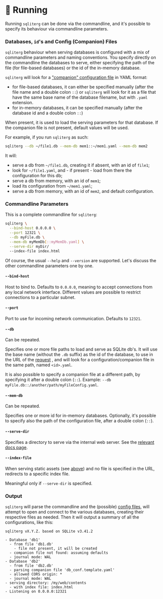 # 🏃 Running

Running `sqliterg` can be done via the commandline, and it's possible to specify its behaviour via commandline parameters.

### Databases, `id`'s and Config (Companion) Files

`sqliterg` behaviour when serving databases is configured with a mix of commandline parameters and naming conventions. You specify directly on the commandline the databases to serve, either specifying the path of the file (for file-based databases) or the id of the in-memory database.&#x20;

`sqliterg` will look for a ["companion" configuration file](configuration-file.md) in YAML format:

* for file-based databases, it can either be specified manually (after the file name and a double colon `::`) or `sqliterg` will look for it as a file that have the same base name of the database filename, but with `.yaml` extension.
* for in-memory databases, it can be specified manually (after the database id and a double colon `::`)

When present, it is used to load the serving parameters for that database. If the companion file is not present, default values will be used.

For example, if you run `sqliterg` as such:

```bash
sqliterg --db ~/file1.db --mem-db mem1::~/mem1.yaml --mem-db mem2
```

It will:

* serve a db from `~/file1.db`, creating it if absent, with an id of `file1`;
* look for `~/file1.yaml`, and - if present - load from there the configuration for this db;
* serve a db from memory, with an id of `mem1`;
* load its configuration from `~/mem1.yaml`;
* serve a db from memory, with an id of `mem2`, and default configuration.

### Commandline Parameters

This is a complete commandline for `sqliterg`:

```bash
sqliterg \
  --bind-host 0.0.0.0 \
  --port 12321 \
  --db myFile.db \
  --mem-db myMemDb[::myMemDb.yaml] \
  --serve-dir myDir/
  --index-file index.html
```

Of course, the usual `--help` and `--version` are supported. Let's discuss the other commandline parameters one by one.

#### `--bind-host`

Host to bind to. Defaults to `0.0.0.0`, meaning to accept connections from any local network interface. Different values are possible to restrict connections to a particular subnet.

#### `--port`

Port to use for incoming network communication. Defaults to `12321`.

#### `--db`

Can be repeated.

Specifies one or more file paths to load and serve as SQLite db's. It will use the base name (without the `.db` suffix) as the id of the database, to use in the URL of the [request](requests.md) , and will look for a configuration/companion file in the same path, named `<id>.yaml`.

It is also possible to specify a companion file at a different path, by specifying it after a double colon (`::`). Example: `--db myFile.db::/another/path/myFileConfig.yaml`.

#### `--mem-db`

Can be repeated.

Specifies one or more id for in-memory databases. Optionally, it's possible to specify also the path of the configuration file, after a double colon (`::`).

#### `--serve-dir`

Specifies a directory to serve via the internal web server. See the [relevant docs page](web-server.md).

#### `--index-file`

When serving static assets (see [above](running.md#serve-dir)) and no file is specified in the URL, redirects to a specific index file.&#x20;

Meaningful only if `--serve-dir` is specified.

### Output

`sqliterg` will parse the commandline and the (possible) [config files](configuration-file.md), will attempt to open and connect to the various databases, creating their respective files as needed. Then it will output a summary of all the configurations, like this:

```
sqliterg vX.Y.Z. based on SQLite v3.41.2

- Database 'db1'
  - from file 'db1.db'
    - file not present, it will be created
  - companion file not found: assuming defaults
  - journal mode: WAL
- Database 'db2'
  - from file 'db2.db'
  - parsing companion file 'db_conf.template.yaml'
  - allowed CORS origin: *
  - journal mode: WAL
- serving directory: /my/web/contents
  - with index file: index.html
- Listening on 0.0.0.0:12321
```
